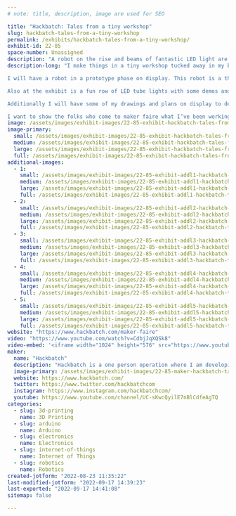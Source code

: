 ```yaml
---
# note: title, description, image are used for SEO

title: "Hackbatch: Tales from a tiny workshop"
slug: hackbatch-tales-from-a-tiny-workshop
permalink: /exhibits/hackbatch-tales-from-a-tiny-workshop/
exhibit-id: 22-85
space-number: Unassigned
description: "A robot on the rise and beams of fantastic LED light are on display at the Hackbatch exhibit!"
description-long: "I make things in a tiny workshop tucked away in my bedroom closet. A single workbench and some basic tools are used to build robots, make art and videos, and all sorts of fun lights! 

I will have a robot in a prototype phase on display. This robot is a three wheeled droid-like bot made from salvaged parts and infused with some 3D printing magic.

Also at the exhibit is a fun row of LED tube lights with some demos and animation flows that will leave the eye satisfied!

Additionally I will have some of my drawings and plans on display to demonstrate that making things is a process from idea to planning and fabrication. Most times this is a chaotic but creative endeavor.

I want to show the folks who come to maker faire what I’ve been working on and share a bit about what I want to do next!"
image: /assets/images/exhibit-images/22-85-exhibit-hackbatch-tales-from-a-tiny-workshop-img-1702-large.jpg
image-primary: 
  small: /assets/images/exhibit-images/22-85-exhibit-hackbatch-tales-from-a-tiny-workshop-img-1702-small.jpg
  medium: /assets/images/exhibit-images/22-85-exhibit-hackbatch-tales-from-a-tiny-workshop-img-1702-medium.jpg
  large: /assets/images/exhibit-images/22-85-exhibit-hackbatch-tales-from-a-tiny-workshop-img-1702-large.jpg
  full: /assets/images/exhibit-images/22-85-exhibit-hackbatch-tales-from-a-tiny-workshop-img-1702-full.jpg
additional-images: 
  - 1:
    small: /assets/images/exhibit-images/22-85-exhibit-addl1-hackbatch-tales-from-a-tiny-workshop-img-1705-small.jpg
    medium: /assets/images/exhibit-images/22-85-exhibit-addl1-hackbatch-tales-from-a-tiny-workshop-img-1705-medium.jpg
    large: /assets/images/exhibit-images/22-85-exhibit-addl1-hackbatch-tales-from-a-tiny-workshop-img-1705-large.jpg
    full: /assets/images/exhibit-images/22-85-exhibit-addl1-hackbatch-tales-from-a-tiny-workshop-img-1705-full.jpg
  - 2:
    small: /assets/images/exhibit-images/22-85-exhibit-addl2-hackbatch-tales-from-a-tiny-workshop-img-1704-small.jpg
    medium: /assets/images/exhibit-images/22-85-exhibit-addl2-hackbatch-tales-from-a-tiny-workshop-img-1704-medium.jpg
    large: /assets/images/exhibit-images/22-85-exhibit-addl2-hackbatch-tales-from-a-tiny-workshop-img-1704-large.jpg
    full: /assets/images/exhibit-images/22-85-exhibit-addl2-hackbatch-tales-from-a-tiny-workshop-img-1704-full.jpg
  - 3:
    small: /assets/images/exhibit-images/22-85-exhibit-addl3-hackbatch-tales-from-a-tiny-workshop-img-1708-small.jpg
    medium: /assets/images/exhibit-images/22-85-exhibit-addl3-hackbatch-tales-from-a-tiny-workshop-img-1708-medium.jpg
    large: /assets/images/exhibit-images/22-85-exhibit-addl3-hackbatch-tales-from-a-tiny-workshop-img-1708-large.jpg
    full: /assets/images/exhibit-images/22-85-exhibit-addl3-hackbatch-tales-from-a-tiny-workshop-img-1708-full.jpg
  - 4:
    small: /assets/images/exhibit-images/22-85-exhibit-addl4-hackbatch-tales-from-a-tiny-workshop-img-1709-small.jpg
    medium: /assets/images/exhibit-images/22-85-exhibit-addl4-hackbatch-tales-from-a-tiny-workshop-img-1709-medium.jpg
    large: /assets/images/exhibit-images/22-85-exhibit-addl4-hackbatch-tales-from-a-tiny-workshop-img-1709-large.jpg
    full: /assets/images/exhibit-images/22-85-exhibit-addl4-hackbatch-tales-from-a-tiny-workshop-img-1709-full.jpg
  - 5:
    small: /assets/images/exhibit-images/22-85-exhibit-addl5-hackbatch-tales-from-a-tiny-workshop-img-1710-small.jpg
    medium: /assets/images/exhibit-images/22-85-exhibit-addl5-hackbatch-tales-from-a-tiny-workshop-img-1710-medium.jpg
    large: /assets/images/exhibit-images/22-85-exhibit-addl5-hackbatch-tales-from-a-tiny-workshop-img-1710-large.jpg
    full: /assets/images/exhibit-images/22-85-exhibit-addl5-hackbatch-tales-from-a-tiny-workshop-img-1710-full.jpg
website: "https://www.hackbatch.com/maker-faire"
video: "https://www.youtube.com/watch?v=CdbjJqXQSk8"
video-embed: '<iframe width="1024" height="576" src="https://www.youtube.com/embed/CdbjJqXQSk8?feature=oembed" frameborder="0" allow="accelerometer; autoplay; clipboard-write; encrypted-media; gyroscope; picture-in-picture" allowfullscreen title="DIY Wi-Fi Controlled Tube Light (HomeKit with Home Assistant)"></iframe>'
maker: 
  name: "Hackbatch"
  description: "Hackbatch is a one person operation where I am developing my own projects and products. I make videos about my projects and provide maker resources on my website. I am passionate about sharing my process and have followed many paths of problem-solving by looking at and expanding on the processes of others."
  image-primary: /assets/images/exhibit-images/22-85-maker-hackbatch-tales-from-a-tiny-workshop-f8162aed-572f-419a-8a29-4c4283c7d97f-medium.jpeg
  website: https://www.hackbatch.com/
  twitter: https://www.twitter.com/hackbatchcom
  instagram: https://www.instagram.com/hackbatchcom/
  youtube: https://www.youtube.com/channel/UC-sKwcQyilE7nBlCdfeAgTQ
categories: 
  - slug: 3d-printing
    name: 3D Printing
  - slug: arduino
    name: Arduino
  - slug: electronics
    name: Electronics
  - slug: internet-of-things
    name: Internet of Things
  - slug: robotics
    name: Robotics
created-jotform: "2022-08-23 11:35:22"
last-modified-jotform: "2022-09-17 14:39:23"
last-exported: "2022-09-17 14:41:08"
sitemap: false

---
```

